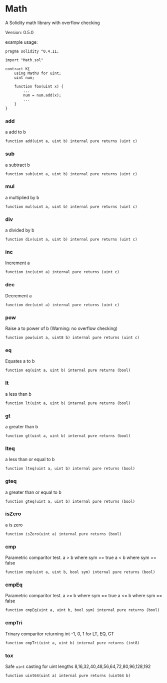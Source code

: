 # Math

A Solidity math library with overflow checking

Version: 0.5.0

example usage:

```
pragma solidity ^0.4.11;

import "Math.sol"

contract K{
    using MathU for uint;
    uint num;
   
    function foo(uint x) {
        ...
        num = num.add(x);
        ...
    }
}
```

### add

a add to b

`function add(uint a, uint b) internal pure returns (uint c)`

### sub

a subtract b

`function sub(uint a, uint b) internal pure returns (uint c)`

### mul
    
a multiplied by b

`function mul(uint a, uint b) internal pure returns (uint c)`

### div
    
a divided by b

`function div(uint a, uint b) internal pure returns (uint c)`

### inc

Increment a

`function inc(uint a) internal pure returns (uint c)`

### dec

Decrement a

`function dec(uint a) internal pure returns (uint c)`

### pow

Raise a to power of b (Warning: no overflow checking)

`function pow(uint a, uint8 b) internal pure returns (uint c)`

### eq

Equates a to b

`function eq(uint a, uint b) internal pure returns (bool)`

### lt

a less than b

`function lt(uint a, uint b) internal pure returns (bool)`

### gt

a greater than b

`function gt(uint a, uint b) internal pure returns (bool)`

### lteq

a less than or equal to b

`function lteq(uint a, uint b) internal pure returns (bool)`

### gteq

a greater than or equal to b

`function gteq(uint a, uint b) internal pure returns (bool)`

### isZero

a is zero

`function isZero(uint a) internal pure returns (bool)`

### cmp

Parametric comparitor test.
a > b where sym == true
a < b where sym == false

`function cmp(uint a, uint b, bool sym) internal pure returns (bool)`

### cmpEq

Parametric comparitor test.
a >= b where sym == true
a <= b where sym == false

`function cmpEq(uint a, uint b, bool sym) internal pure returns (bool)`

### cmpTri

Trinary comparitor returning int -1, 0, 1 for LT, EQ, GT

`function cmpTri(uint a, uint b) internal pure returns (int8)`

### to*x*

Safe `uint` casting for uint lengths 8,16,32,40,48,56,64,72,80,96,128,192

`function uint64(uint a) internal pure returns (uint64 b)`
